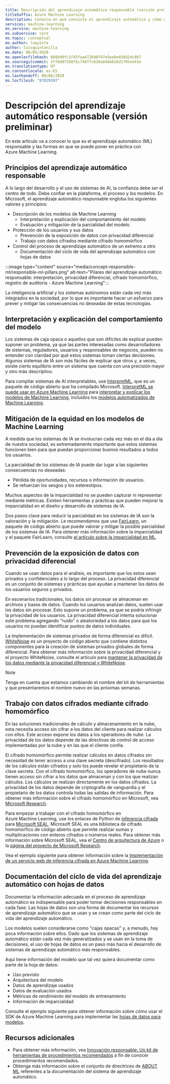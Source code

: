 ```yaml
---
title: Descripción del aprendizaje automático responsable (versión preliminar)
titleSuffix: Azure Machine Learning
description: Conozca en qué consiste el aprendizaje automático y cómo usarlo en Azure Machine Learning
services: machine-learning
ms.service: machine-learning
ms.subservice: core
ms.topic: conceptual
ms.author: luquinta
author: luisquintanilla
ms.date: 08/05/2020
ms.openlocfilehash: 689b90fc1f45faad72640f47e5eebe936d2dc8b7
ms.sourcegitcommit: 2ff0d073607bc746ffc638a84bb026d1705e543e
ms.translationtype: HT
ms.contentlocale: es-ES
ms.lasthandoff: 08/06/2020
ms.locfileid: "87829397"
---
```

# <a name="what-is-responsible-machine-learning-preview"></a>Descripción del aprendizaje automático responsable (versión preliminar)

En este artículo va a conocer lo que es el aprendizaje automático (ML) responsable y las formas en que se puede poner en práctica con Azure Machine Learning.

## <a name="responsible-machine-learning-principles"></a>Principios del aprendizaje automático responsable

A lo largo del desarrollo y el uso de sistemas de AI, la confianza debe ser el centro de todo. Debe confiar en la plataforma, el proceso y los modelos. En Microsoft, el aprendizaje automático responsable engloba los siguientes valores y principios:

- Descripción de los modelos de Machine Learning
  - Interpretación y explicación del comportamiento del modelo
  - Evaluación y mitigación de la parcialidad del modelo
- Protección de los usuarios y sus datos
  - Prevención de la exposición de datos con privacidad diferencial
  - Trabajo con datos cifrados mediante cifrado homomórfico
- Control del proceso de aprendizaje automático de un extremo a otro
  - Documentación del ciclo de vida del aprendizaje automático con hojas de datos

:::image type="content" source="media/concept-responsible-ml/responsible-ml-pillars.png" alt-text="Pilares del aprendizaje automático responsable: interpretación, privacidad diferencial, cifrado homomórfico, registro de auditoría - Azure Machine Learning":::

La inteligencia artificial y los sistemas autónomos están cada vez más integrados en la sociedad, por lo que es importante hacer un esfuerzo para prever y mitigar las consecuencias no deseadas de estas tecnologías.

## <a name="interpret-and-explain-model-behavior"></a>Interpretación y explicación del comportamiento del modelo

Los sistemas de caja opaca o aquellos que son difíciles de explicar pueden suponer un problema, ya que las partes interesadas como desarrolladores de sistemas, reguladores, usuarios y responsables de negocios, pueden no entender con claridad por qué estos sistemas toman ciertas decisiones. Algunos sistemas de IA son más fáciles de explicar que otros y, a veces, existe cierto equilibrio entre un sistema que cuenta con una precisión mayor y otro más descriptivo.

Para compilar sistemas de AI interpretables, use [InterpretML](https://github.com/interpretml/interpret), que es un paquete de código abierto que ha compilado Microsoft. [InterpretML se puede usar en Azure Machine Learning](how-to-machine-learning-interpretability.md) para [interpretar y explicar los modelos de Machine Learning](how-to-machine-learning-interpretability-aml.md), incluidos los [modelos automatizados de Machine Learning](how-to-machine-learning-interpretability-automl.md).

## <a name="mitigate-fairness-in-machine-learning-models"></a>Mitigación de la equidad en los modelos de Machine Learning

A medida que los sistemas de IA se involucran cada vez más en el día a día de nuestra sociedad, es extremadamente importante que estos sistemas funcionen bien para que puedan proporcionar buenos resultados a todos los usuarios.

La parcialidad de los sistemas de IA puede dar lugar a las siguientes consecuencias no deseadas:

- Pérdida de oportunidades, recursos o información de usuarios.
- Se refuerzan los sesgos y los estereotipos.

Muchos aspectos de la imparcialidad no se pueden capturar ni representar mediante métricas. Existen herramientas y prácticas que pueden mejorar la imparcialidad en el diseño y desarrollo de sistemas de IA.

Dos pasos clave para reducir la parcialidad en los sistemas de IA son la valoración y la mitigación. Le recomendamos que use [FairLearn](https://github.com/fairlearn/fairlearn), un paquete de código abierto que puede valorar y mitigar la posible parcialidad de los sistemas de IA. Para obtener más información sobre la imparcialidad y el paquete FairLearn, consulte [el artículo sobre la imparcialidad en ML](./concept-fairness-ml.md).

## <a name="prevent-data-exposure-with-differential-privacy"></a>Prevención de la exposición de datos con privacidad diferencial

Cuando se usan datos para el análisis, es importante que los estos sean privados y confidenciales a lo largo del proceso. La privacidad diferencial es un conjunto de sistemas y prácticas que ayudan a mantener los datos de los usuarios seguros y privados.

En escenarios tradicionales, los datos sin procesar se almacenan en archivos y bases de datos. Cuando los usuarios analizan datos, suelen usar los datos sin procesar. Esto supone un problema, ya que se podría infringir la privacidad de los usuarios. La privacidad diferencial intenta solucionar este problema agregando "ruido" o aleatoriedad a los datos para que los usuarios no puedan identificar puntos de datos individuales.

La implementación de sistemas privados de forma diferencial es difícil. [WhiteNoise](https://github.com/opendifferentialprivacy/whitenoise-core) es un proyecto de código abierto que contiene distintos componentes para la creación de sistemas privados globales de forma diferencial. Para obtener más información sobre la privacidad diferencial y el proyecto WhiteNoise, consulte el artículo para [mantener la privacidad de los datos mediante la privacidad diferencial y WhiteNoise](./concept-differential-privacy.md).

> [!NOTE]
> Tenga en cuenta que estamos cambiando el nombre del kit de herramientas y que presentaremos el nombre nuevo en las próximas semanas. 

## <a name="work-on-encrypted-data-with-homomorphic-encryption"></a>Trabajo con datos cifrados mediante cifrado homomórfico

En las soluciones tradicionales de cálculo y almacenamiento en la nube, esta necesita acceso sin cifrar a los datos del cliente para realizar cálculos con ellos. Este acceso expone los datos a los operadores de nube. La privacidad de los datos depende de las directivas de control de acceso implementadas por la nube y en las que el cliente confía.

El cifrado homomórfico permite realizar cálculos en datos cifrados sin necesidad de tener acceso a una clave secreta (descifrado). Los resultados de los cálculos están cifrados y solo los puede revelar el propietario de la clave secreta. Con el cifrado homomórfico, los operadores de nube nunca tienen acceso sin cifrar a los datos que almacenan y con los que realizan cálculos. Los cálculos se realizan directamente en los datos cifrados. La privacidad de los datos depende de criptografía de vanguardia y el propietario de los datos controla todas las salidas de información. Para obtener más información sobre el cifrado homomórfico en Microsoft, vea [Microsoft Research](https://www.microsoft.com/research/project/homomorphic-encryption/).

Para empezar a trabajar con el cifrado homomórfico en Azure Machine Learning, use los enlaces de Python de [inferencia cifrada](https://pypi.org/project/encrypted-inference/) para [Microsoft SEAL](https://github.com/microsoft/SEAL). Microsoft SEAL es una biblioteca de cifrado homomórfico de código abierto que permite realizar sumas y multiplicaciones con enteros cifrados o números reales. Para obtener más información sobre Microsoft SEAL, vea el [Centro de arquitectura de Azure](https://docs.microsoft.com/azure/architecture/solution-ideas/articles/homomorphic-encryption-seal) o la [página del proyecto de Microsoft Research](https://www.microsoft.com/research/project/microsoft-seal/).

Vea el ejemplo siguiente para obtener información sobre la [Implementación de un servicio web de inferencia cifrada en Azure Machine Learning](how-to-homomorphic-encryption-seal.md).

## <a name="document-the-machine-learning-lifecycle-with-datasheets"></a>Documentación del ciclo de vida del aprendizaje automático con hojas de datos

Documentar la información adecuada en el proceso de aprendizaje automático es indispensable para poder tomar decisiones responsables en cada fase. Las hojas de datos son una forma de documentar los recursos de aprendizaje automático que se usan y se crean como parte del ciclo de vida del aprendizaje automático.

Los modelos suelen considerarse como "cajas opacas" y, a menudo, hay poca información sobre ellos. Dado que los sistemas de aprendizaje automático están cada vez más generalizados y se usan en la toma de decisiones, el uso de hojas de datos es un paso más hacia el desarrollo de sistemas de aprendizaje automático más responsables.

Aquí tiene información del modelo que tal vez quiera documentar como parte de la hoja de datos:

- Uso previsto
- Arquitectura del modelo
- Datos de aprendizaje usados
- Datos de evaluación usados
- Métricas de rendimiento del modelo de entrenamiento
- Información de imparcialidad

Consulte el ejemplo siguiente para obtener información sobre cómo usar el SDK de Azure Machine Learning para implementar las [hojas de datos para modelos](https://github.com/microsoft/MLOps/blob/master/pytorch_with_datasheet/model_with_datasheet.ipynb).

## <a name="additional-resources"></a>Recursos adicionales

- Para obtener más información, vea [Innovación responsable: Un kit de herramientas de procedimientos recomendados](https://docs.microsoft.com/azure/architecture/guide/responsible-innovation/) a fin de conocer procedimientos recomendados.
- Obtenga más información sobre el conjunto de directrices de [ABOUT ML](https://www.partnershiponai.org/about-ml/) referentes a la documentación del sistema de aprendizaje automático.

